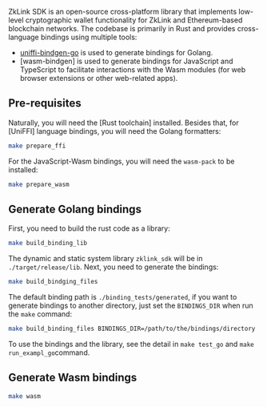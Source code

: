 ZkLink SDK is an open-source cross-platform library that implements low-level cryptographic wallet functionality
for ZkLink and Ethereum-based  blockchain networks.
The codebase is primarily in Rust and provides cross-language bindings using multiple tools:

- [uniffi-bindgen-go](https://github.com/NordSecurity/uniffi-bindgen-go/tree/main) is used to generate bindings for Golang.
- [wasm-bindgen] is used to generate bindings for JavaScript and TypeScript to facilitate interactions with the Wasm modules (for web browser extensions or other web-related apps).

## Pre-requisites
Naturally, you will need the [Rust toolchain] installed.
Besides that, for [UniFFI] language bindings, you will need the Golang formatters:

```bash
make prepare_ffi
```

For the JavaScript-Wasm bindings, you will need the `wasm-pack` to be installed:
```bash
make prepare_wasm
```

## Generate Golang bindings

First, you need to build the rust code as a library:
```bash
make build_binding_lib 
```
The dynamic and static system library `zklink_sdk` will be in `./target/release/lib`. Next, you need to generate the bindings:

```bash
make build_bindging_files 
```

The default binding path is `./binding_tests/generated`, if you want to generate bindings to another directory, just set the  `BINDINGS_DIR` when run the `make` command:

```bash
make build_binding_files BINDINGS_DIR=/path/to/the/bindings/directory
```

To use the bindings and the library, see the detail in `make test_go` and `make run_exampl_go`command.

## Generate Wasm bindings

```bash
make wasm
```


